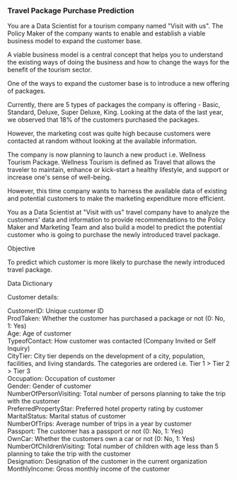 ### Travel Package Purchase Prediction

You are a Data Scientist for a tourism company named "Visit with us". The Policy Maker of the company wants to enable and establish a viable business model to expand the customer base.

A viable business model is a central concept that helps you to understand the existing ways of doing the business and how to change the ways for the benefit of the tourism sector.

One of the ways to expand the customer base is to introduce a new offering of packages.

Currently, there are 5 types of packages the company is offering - Basic, Standard, Deluxe, Super Deluxe, King. Looking at the data of the last year, we observed that 18% of the customers purchased the packages.

However, the marketing cost was quite high because customers were contacted at random without looking at the available information.

The company is now planning to launch a new product i.e. Wellness Tourism Package. Wellness Tourism is defined as Travel that allows the traveler to maintain, enhance or kick-start a healthy lifestyle, and support or increase one's sense of well-being.

However, this time company wants to harness the available data of existing and potential customers to make the marketing expenditure more efficient.

You as a Data Scientist at "Visit with us" travel company have to analyze the customers' data and information to provide recommendations to the Policy Maker and Marketing Team and also build a model to predict the potential customer who is going to purchase the newly introduced travel package.

Objective

To predict which customer is more likely to purchase the newly introduced travel package.

Data Dictionary

Customer details:

CustomerID: Unique customer ID <br>
ProdTaken: Whether the customer has purchased a package or not (0: No, 1: Yes)<br>
Age: Age of customer<br>
TypeofContact: How customer was contacted (Company Invited or Self Inquiry)<br>
CityTier: City tier depends on the development of a city, population, facilities, and living standards. The categories are ordered i.e. Tier 1 > Tier 2 > Tier 3<br>
Occupation: Occupation of customer<br>
Gender: Gender of customer<br>
NumberOfPersonVisiting: Total number of persons planning to take the trip with the customer<br>
PreferredPropertyStar: Preferred hotel property rating by customer<br>
MaritalStatus: Marital status of customer<br>
NumberOfTrips: Average number of trips in a year by customer<br>
Passport: The customer has a passport or not (0: No, 1: Yes)<br>
OwnCar: Whether the customers own a car or not (0: No, 1: Yes)<br>
NumberOfChildrenVisiting: Total number of children with age less than 5 planning to take the trip with the customer<br>
Designation: Designation of the customer in the current organization<br>
MonthlyIncome: Gross monthly income of the customer<br>
